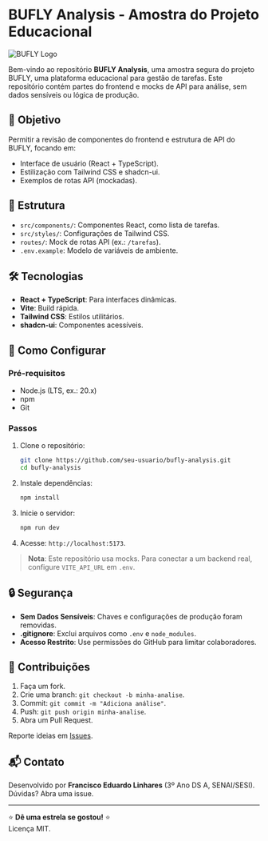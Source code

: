 # BUFLY Analysis - Amostra do Projeto Educacional

![BUFLY Logo](https://imagine-public.x.ai/imagine-public/images/0960da45-cf55-4119-a2a5-bb389aaae398.png?cache=1) <!-- Substitua pela URL do logo -->

Bem-vindo ao repositório **BUFLY Analysis**, uma amostra segura do projeto BUFLY, uma plataforma educacional para gestão de tarefas. Este repositório contém partes do frontend e mocks de API para análise, sem dados sensíveis ou lógica de produção.

## 🎯 Objetivo

Permitir a revisão de componentes do frontend e estrutura de API do BUFLY, focando em:
- Interface de usuário (React + TypeScript).
- Estilização com Tailwind CSS e shadcn-ui.
- Exemplos de rotas API (mockadas).

## 📂 Estrutura

- `src/components/`: Componentes React, como lista de tarefas.
- `src/styles/`: Configurações de Tailwind CSS.
- `routes/`: Mock de rotas API (ex.: `/tarefas`).
- `.env.example`: Modelo de variáveis de ambiente.

## 🛠️ Tecnologias

- **React + TypeScript**: Para interfaces dinâmicas.
- **Vite**: Build rápida.
- **Tailwind CSS**: Estilos utilitários.
- **shadcn-ui**: Componentes acessíveis.

## 🚀 Como Configurar

### Pré-requisitos
- Node.js (LTS, ex.: 20.x)
- npm
- Git

### Passos
1. Clone o repositório:
   ```bash
   git clone https://github.com/seu-usuario/bufly-analysis.git
   cd bufly-analysis
   ```
2. Instale dependências:
   ```bash
   npm install
   ```
3. Inicie o servidor:
   ```bash
   npm run dev
   ```
4. Acesse: `http://localhost:5173`.

> **Nota**: Este repositório usa mocks. Para conectar a um backend real, configure `VITE_API_URL` em `.env`.

## 🔒 Segurança

- **Sem Dados Sensíveis**: Chaves e configurações de produção foram removidas.
- **.gitignore**: Exclui arquivos como `.env` e `node_modules`.
- **Acesso Restrito**: Use permissões do GitHub para limitar colaboradores.

## 🤝 Contribuições

1. Faça um fork.
2. Crie uma branch: `git checkout -b minha-analise`.
3. Commit: `git commit -m "Adiciona análise"`.
4. Push: `git push origin minha-analise`.
5. Abra um Pull Request.

Reporte ideias em [Issues](https://github.com/seu-usuario/bufly-analysis/issues).

## 📬 Contato

Desenvolvido por **Francisco Eduardo Linhares** (3º Ano DS A, SENAI/SESI).  
Dúvidas? Abra uma issue.

---

⭐ **Dê uma estrela se gostou!** ⭐  
Licença MIT.
